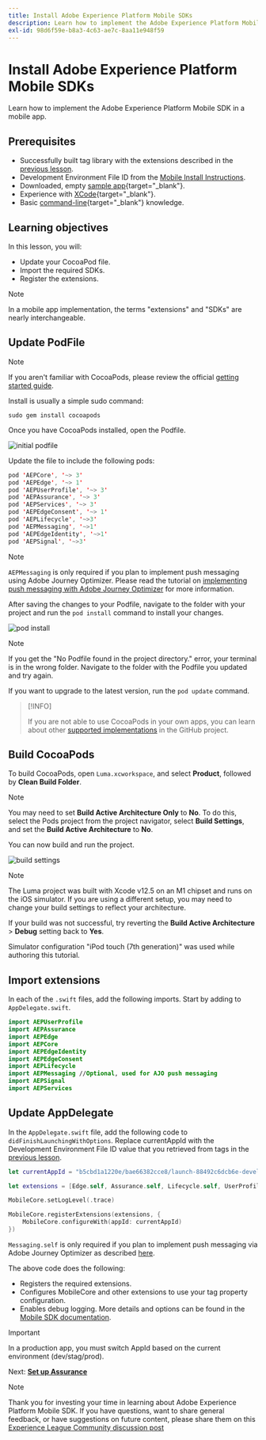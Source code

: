```yaml
---
title: Install Adobe Experience Platform Mobile SDKs
description: Learn how to implement the Adobe Experience Platform Mobile SDK in a mobile app.
exl-id: 98d6f59e-b8a3-4c63-ae7c-8aa11e948f59
---
```

# Install Adobe Experience Platform Mobile SDKs

Learn how to implement the Adobe Experience Platform Mobile SDK in a mobile app.

## Prerequisites

* Successfully built tag library with the extensions described in the [previous lesson](configure-tags.md).
* Development Environment File ID from the [Mobile Install Instructions](configure-tags.md#generate-sdk-install-instructions).
* Downloaded, empty [sample app](https://github.com/Adobe-Marketing-Cloud/Luma-iOS-Mobile-App){target="_blank"}.
* Experience with [XCode](https://developer.apple.com/xcode/){target="_blank"}.
* Basic [command-line](https://en.wikipedia.org/wiki/Command-line_interface){target="_blank"} knowledge.

## Learning objectives

In this lesson, you will:

* Update your CocoaPod file.
* Import the required SDKs.
* Register the extensions.

>[!NOTE]
>
>In a mobile app implementation, the terms "extensions" and "SDKs" are nearly interchangeable.


## Update PodFile

>[!NOTE]
>
> If you aren't familiar with CocoaPods, please review the official [getting started guide](https://guides.cocoapods.org/using/getting-started.html).
    
Install is usually a simple sudo command:

```console
sudo gem install cocoapods
```

Once you have CocoaPods installed, open the Podfile.

![initial podfile](assets/mobile-install-initial-podfile.png)

Update the file to include the following pods:

```swift
pod 'AEPCore', '~> 3'
pod 'AEPEdge', '~> 1'
pod 'AEPUserProfile', '~> 3'
pod 'AEPAssurance', '~> 3'
pod 'AEPServices', '~> 3'
pod 'AEPEdgeConsent', '~> 1'
pod 'AEPLifecycle', '~>3'
pod 'AEPMessaging', '~>1'
pod 'AEPEdgeIdentity', '~>1'
pod 'AEPSignal', '~>3'
```

>[!NOTE]
>
> `AEPMessaging` is only required if you plan to implement push messaging using Adobe Journey Optimizer. Please read the tutorial on [implementing push messaging with Adobe Journey Optimizer](journey-optimizer-push.md) for more information.

After saving the changes to your Podfile, navigate to the folder with your project and run the `pod install` command to install your changes.

![pod install](assets/mobile-install-podfile-install.png)
        
>[!NOTE]
>
> If you get the "No Podfile found in the project directory." error, your terminal is in the wrong folder. Navigate to the folder with the Podfile you updated and try again.

If you want to upgrade to the latest version, run the `pod update` command.

>[!INFO]
>
>If you are not able to use CocoaPods in your own apps, you can learn about other [supported implementations](https://github.com/adobe/aepsdk-core-ios#binaries) in the GitHub project.

## Build CocoaPods

To build CocoaPods, open `Luma.xcworkspace`, and select **Product**, followed by **Clean Build Folder**.

>[!NOTE]
>
> You may need to set **Build Active Architecture Only** to **No**. To do this, select the Pods project from the project navigator, select **Build Settings**, and set the **Build Active Architecture** to **No**.

You can now build and run the project.

![build settings](assets/mobile-install-build-settings.png)

>[!NOTE]
>
>The Luma project was built with Xcode v12.5 on an M1 chipset and runs on the iOS simulator. If you are using a different setup, you may need to change your build settings to reflect your architecture.
>
>If your build was not successful, try reverting the **Build Active Architecture** > **Debug** setting back to **Yes**.
>
>Simulator configuration "iPod touch (7th generation)" was used while authoring this tutorial.

## Import extensions

In each of the `.swift` files, add the following imports. Start by adding to `AppDelegate.swift`.

```swift
import AEPUserProfile
import AEPAssurance
import AEPEdge
import AEPCore
import AEPEdgeIdentity
import AEPEdgeConsent
import AEPLifecycle
import AEPMessaging //Optional, used for AJO push messaging
import AEPSignal
import AEPServices
```

## Update AppDelegate

In the `AppDelegate.swift` file, add the following code to `didFinishLaunchingWithOptions`. Replace currentAppId with the Development Environment File ID value that you retrieved from tags in the [previous lesson](configure-tags.md).

```swift
let currentAppId = "b5cbd1a1220e/bae66382cce8/launch-88492c6dcb6e-development"

let extensions = [Edge.self, Assurance.self, Lifecycle.self, UserProfile.self, Consent.self, AEPEdgeIdentity.Identity.self, Messaging.self]

MobileCore.setLogLevel(.trace)

MobileCore.registerExtensions(extensions, {
    MobileCore.configureWith(appId: currentAppId)
})
```

`Messaging.self` is only required if you plan to implement push messaging via Adobe Journey Optimizer as described [here](journey-optimizer-push.md).

The above code does the following:

* Registers the required extensions.
* Configures MobileCore and other extensions to use your tag property configuration.
* Enables debug logging. More details and options can be found in the [Mobile SDK documentation](https://developer.adobe.com/client-sdks/documentation/getting-started/enable-debug-logging/).

>[!IMPORTANT]
>In a production app, you must switch AppId based on the current environment (dev/stag/prod).
>

Next: **[Set up Assurance](assurance.md)**

>[!NOTE]
>
>Thank you for investing your time in learning about Adobe Experience Platform Mobile SDK. If you have questions, want to share general feedback, or have suggestions on future content, please share them on this [Experience League Community discussion post](https://experienceleaguecommunities.adobe.com/t5/adobe-experience-platform-launch/tutorial-discussion-implement-adobe-experience-cloud-in-mobile/td-p/443796)